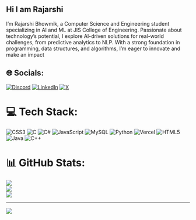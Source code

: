 ## Hi I am Rajarshi

I’m Rajarshi Bhowmik, a Computer Science and Engineering student specializing in AI and ML at JIS College of Engineering. Passionate about technology’s potential, I explore AI-driven solutions for real-world challenges, from predictive analytics to NLP. With a strong foundation in programming, data structures, and algorithms, I’m eager to innovate and make an impact


## 🌐 Socials:
[![Discord](https://img.shields.io/badge/Discord-%237289DA.svg?logo=discord&logoColor=white)](https://discord.gg/rajo_7811) [![LinkedIn](https://img.shields.io/badge/LinkedIn-%230077B5.svg?logo=linkedin&logoColor=white)](https://linkedin.com/in/https://www.linkedin.com/in/rajarshi-bhowmik-4419212b8/) [![X](https://img.shields.io/badge/X-black.svg?logo=X&logoColor=white)](https://x.com/Rajo_7811) 

# 💻 Tech Stack:
![CSS3](https://img.shields.io/badge/css3-%231572B6.svg?style=for-the-badge&logo=css3&logoColor=white) ![C](https://img.shields.io/badge/c-%2300599C.svg?style=for-the-badge&logo=c&logoColor=white) ![C#](https://img.shields.io/badge/c%23-%23239120.svg?style=for-the-badge&logo=csharp&logoColor=white) ![JavaScript](https://img.shields.io/badge/javascript-%23323330.svg?style=for-the-badge&logo=javascript&logoColor=%23F7DF1E) ![MySQL](https://img.shields.io/badge/mysql-4479A1.svg?style=for-the-badge&logo=mysql&logoColor=white) ![Python](https://img.shields.io/badge/python-3670A0?style=for-the-badge&logo=python&logoColor=ffdd54) ![Vercel](https://img.shields.io/badge/vercel-%23000000.svg?style=for-the-badge&logo=vercel&logoColor=white) ![HTML5](https://img.shields.io/badge/html5-%23E34F26.svg?style=for-the-badge&logo=html5&logoColor=white) ![Java](https://img.shields.io/badge/java-%23ED8B00.svg?style=for-the-badge&logo=openjdk&logoColor=white) ![C++](https://img.shields.io/badge/c++-%2300599C.svg?style=for-the-badge&logo=c%2B%2B&logoColor=white)
# 📊 GitHub Stats:
![](https://github-readme-stats.vercel.app/api?username=Rajarshi8&theme=dark&hide_border=false&include_all_commits=false&count_private=false)<br/>
![](https://nirzak-streak-stats.vercel.app/?user=Rajarshi8&theme=dark&hide_border=false)<br/>
![](https://github-readme-stats.vercel.app/api/top-langs/?username=Rajarshi8&theme=dark&hide_border=false&include_all_commits=false&count_private=false&layout=compact)

---
[![](https://visitcount.itsvg.in/api?id=Rajarshi8&icon=0&color=0)](https://visitcount.itsvg.in)

<!-- Proudly created with GPRM ( https://gprm.itsvg.in ) -->
